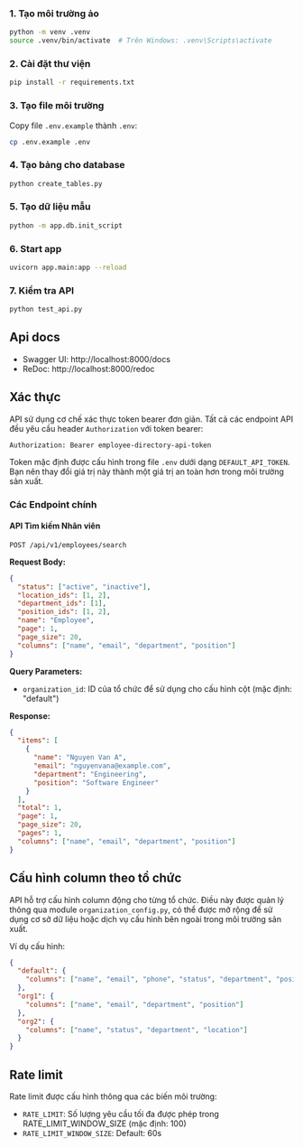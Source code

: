 
### 1. Tạo môi trường ảo

```bash
python -m venv .venv
source .venv/bin/activate  # Trên Windows: .venv\Scripts\activate
```

### 2. Cài đặt thư viện

```bash
pip install -r requirements.txt
```

### 3. Tạo file môi trường

Copy file `.env.example` thành `.env`:

```bash
cp .env.example .env
```

### 4. Tạo bảng cho database

```bash
python create_tables.py
```

### 5. Tạo dữ liệu mẫu

```bash
python -m app.db.init_script
```

### 6. Start app

```bash
uvicorn app.main:app --reload
```
### 7. Kiểm tra API

```bash
python test_api.py
```

## Api docs
- Swagger UI: http://localhost:8000/docs
- ReDoc: http://localhost:8000/redoc

## Xác thực

API sử dụng cơ chế xác thực token bearer đơn giản. Tất cả các endpoint API đều yêu cầu header `Authorization` với token bearer:

```
Authorization: Bearer employee-directory-api-token
```

Token mặc định được cấu hình trong file `.env` dưới dạng `DEFAULT_API_TOKEN`. Bạn nên thay đổi giá trị này thành một giá trị an toàn hơn trong môi trường sản xuất.

### Các Endpoint chính

#### API Tìm kiếm Nhân viên

```
POST /api/v1/employees/search
```
**Request Body:**

```json
{
  "status": ["active", "inactive"],
  "location_ids": [1, 2],
  "department_ids": [1],
  "position_ids": [1, 2],
  "name": "Employee",
  "page": 1,
  "page_size": 20,
  "columns": ["name", "email", "department", "position"]
}
```

**Query Parameters:**

- `organization_id`: ID của tổ chức để sử dụng cho cấu hình cột (mặc định: "default")

**Response:**

```json
{
  "items": [
    {
      "name": "Nguyen Van A",
      "email": "nguyenvana@example.com",
      "department": "Engineering",
      "position": "Software Engineer"
    }
  ],
  "total": 1,
  "page": 1,
  "page_size": 20,
  "pages": 1,
  "columns": ["name", "email", "department", "position"]
}
```
## Cấu hình column theo tổ chức

API hỗ trợ cấu hình column động cho từng tổ chức. Điều này được quản lý thông qua module `organization_config.py`, có thể được mở rộng để sử dụng cơ sở dữ liệu hoặc dịch vụ cấu hình bên ngoài trong môi trường sản xuất.

Ví dụ cấu hình:

```json
{
  "default": {
    "columns": ["name", "email", "phone", "status", "department", "position", "location"]
  },
  "org1": {
    "columns": ["name", "email", "department", "position"]
  },
  "org2": {
    "columns": ["name", "status", "department", "location"]
  }
}
```

## Rate limit

Rate limit được cấu hình thông qua các biến môi trường:

- `RATE_LIMIT`: Số lượng yêu cầu tối đa được phép trong RATE_LIMIT_WINDOW_SIZE (mặc định: 100)
- `RATE_LIMIT_WINDOW_SIZE`: Default: 60s
